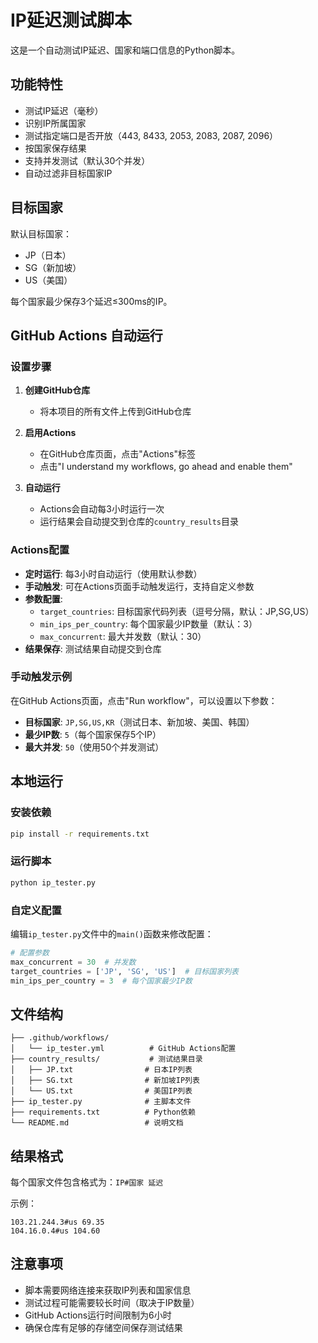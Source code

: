 # IP延迟测试脚本

这是一个自动测试IP延迟、国家和端口信息的Python脚本。

## 功能特性

- 测试IP延迟（毫秒）
- 识别IP所属国家
- 测试指定端口是否开放（443, 8433, 2053, 2083, 2087, 2096）
- 按国家保存结果
- 支持并发测试（默认30个并发）
- 自动过滤非目标国家IP

## 目标国家

默认目标国家：
- JP（日本）
- SG（新加坡）
- US（美国）

每个国家最少保存3个延迟≤300ms的IP。

## GitHub Actions 自动运行

### 设置步骤

1. **创建GitHub仓库**
   - 将本项目的所有文件上传到GitHub仓库

2. **启用Actions**
   - 在GitHub仓库页面，点击"Actions"标签
   - 点击"I understand my workflows, go ahead and enable them"

3. **自动运行**
   - Actions会自动每3小时运行一次
   - 运行结果会自动提交到仓库的`country_results`目录

### Actions配置

- **定时运行**: 每3小时自动运行（使用默认参数）
- **手动触发**: 可在Actions页面手动触发运行，支持自定义参数
- **参数配置**:
  - `target_countries`: 目标国家代码列表（逗号分隔，默认：JP,SG,US）
  - `min_ips_per_country`: 每个国家最少IP数量（默认：3）
  - `max_concurrent`: 最大并发数（默认：30）
- **结果保存**: 测试结果自动提交到仓库

### 手动触发示例

在GitHub Actions页面，点击"Run workflow"，可以设置以下参数：

- **目标国家**: `JP,SG,US,KR`（测试日本、新加坡、美国、韩国）
- **最少IP数**: `5`（每个国家保存5个IP）
- **最大并发**: `50`（使用50个并发测试）

## 本地运行

### 安装依赖

```bash
pip install -r requirements.txt
```

### 运行脚本

```bash
python ip_tester.py
```

### 自定义配置

编辑`ip_tester.py`文件中的`main()`函数来修改配置：

```python
# 配置参数
max_concurrent = 30  # 并发数
target_countries = ['JP', 'SG', 'US']  # 目标国家列表
min_ips_per_country = 3  # 每个国家最少IP数
```

## 文件结构

```
├── .github/workflows/
│   └── ip_tester.yml          # GitHub Actions配置
├── country_results/           # 测试结果目录
│   ├── JP.txt                # 日本IP列表
│   ├── SG.txt                # 新加坡IP列表
│   └── US.txt                # 美国IP列表
├── ip_tester.py              # 主脚本文件
├── requirements.txt          # Python依赖
└── README.md                 # 说明文档
```

## 结果格式

每个国家文件包含格式为：`IP#国家 延迟`

示例：
```
103.21.244.3#us 69.35
104.16.0.4#us 104.60
```

## 注意事项

- 脚本需要网络连接来获取IP列表和国家信息
- 测试过程可能需要较长时间（取决于IP数量）
- GitHub Actions运行时间限制为6小时
- 确保仓库有足够的存储空间保存测试结果